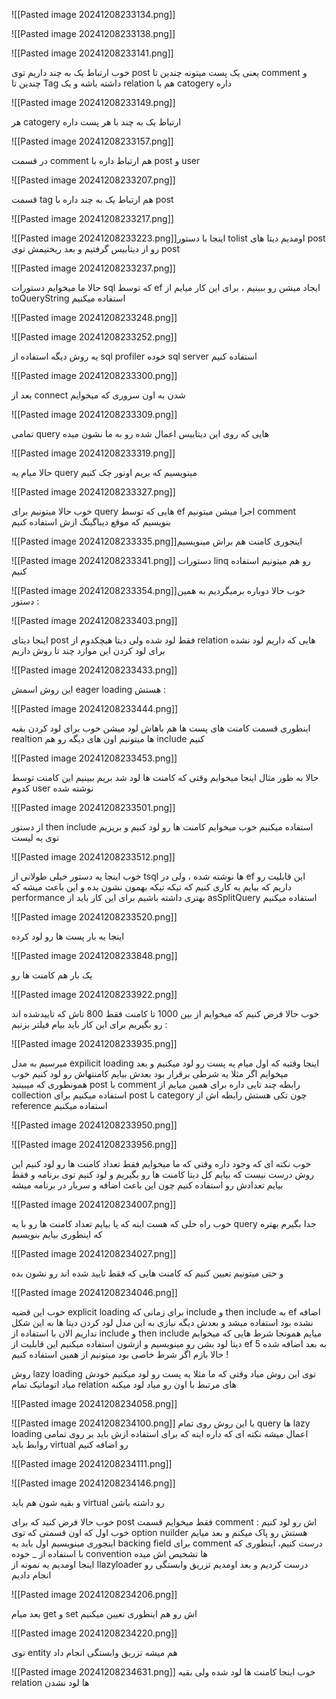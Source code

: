 ![[Pasted image 20241208233134.png]]

![[Pasted image 20241208233138.png]]

![[Pasted image 20241208233141.png]]

خوب ارتباط یک به چند داریم توی post یعنی یک پست میتونه چندین تا comment و چندین تا Tag داشته باشه  و یک relation هم با catogery داره 

![[Pasted image 20241208233149.png]]

هر catogery ارتباط یک به چند با هر پست داره  

![[Pasted image 20241208233157.png]]

در قسمت comment هم ارتباط داره با post و user

![[Pasted image 20241208233207.png]]

قسمت tag هم ارتباط یک به چند داره با post

![[Pasted image 20241208233217.png]]

![[Pasted image 20241208233223.png]]اینجا با دستور tolist اومدیم دیتا های post رو از دیتابیس گرفتیم و بعد ریختیمش توی post

![[Pasted image 20241208233237.png]]

حالا ما میخوایم دستورات sql که توسط ef ایجاد میشن رو ببینیم ، برای این کار میایم از  toQueryString استفاده میکنیم 

![[Pasted image 20241208233248.png]]

![[Pasted image 20241208233252.png]]

یه روش دیگه استفاده از sql profiler خوده sql server استفاده کنیم

![[Pasted image 20241208233300.png]]

بعد از connect شدن به اون سروری که میخوایم 

![[Pasted image 20241208233309.png]]

تمامی query هایی که روی این دیتابیس اعمال شده رو به ما نشون میده 

![[Pasted image 20241208233319.png]]

حالا میام یه query مینویسیم که بریم اونور چک کنیم 

![[Pasted image 20241208233327.png]]


خوب حالا میتونیم برای query هایی که توسط ef اجرا میشن میتونیم comment بنویسیم که موقع دیباگینگ ازش استفاده کنیم 

![[Pasted image 20241208233335.png]]اینجوری کامنت هم براش مینویسیم

![[Pasted image 20241208233341.png]]
دستورات linq رو هم میتونیم استفاده کنیم 

![[Pasted image 20241208233354.png]]خوب حالا دوباره برمیگردیم به همین دستور :

![[Pasted image 20241208233403.png]]

اینجا دیتای post فقط لود شده ولی دیتا هیچکدوم از relation هایی که داریم لود نشده 
برای لود کردن این موارد چند تا روش داریم 

![[Pasted image 20241208233433.png]]

این روش اسمش eager loading هستش :

![[Pasted image 20241208233444.png]]

اینطوری قسمت کامنت های پست ها هم باهاش لود میشن 
خوب برای لود کردن بقیه realtion ها میتونیم اون های دیگه رو هم include کنیم


![[Pasted image 20241208233453.png]]

حالا به طور مثال اینجا میخوایم وقتی که کامنت ها لود شد بریم ببینیم این کامنت توسط  کدوم user نوشته شده 

![[Pasted image 20241208233501.png]]

از دستور then include استفاده میکنیم
خوب میخوایم کامنت ها رو لود کنیم و بریزیم توی یه لیست

![[Pasted image 20241208233512.png]]

خوب اینجا یه دستور خیلی طولانی از tsql ها نوشته شده ، ولی در ef این قابلیت رو داریم که بیایم یه کاری کنیم که تیکه تیکه بهمون نشون بده و این باعث میشه که performance بهتری داشته باشیم
برای این کار باید از asSplitQuery استفاده میکنیم

![[Pasted image 20241208233520.png]]

اینجا یه بار پست ها رو لود کرده 

![[Pasted image 20241208233848.png]]

یک بار هم کامنت ها رو 

![[Pasted image 20241208233922.png]]

خوب حالا فرض کنیم که میخوایم از بین 1000 تا کامنت فقط 800 تاش که تاییدشده اند رو بگیریم 
برای این کار باید بیام فیلتر بزنیم :

![[Pasted image 20241208233935.png]]

میرسیم به مدل expilicit loading 
اینجا وقتیه که اول میام یه پست رو لود میکنیم و بعد میخوایم اگر مثلا یه شرطی برقرار بود بعدش بیایم کامنتهاش رو لود کنیم 
خوب همونطوری که میبینید post با comment رابطه چند تایی داره برای همین میایم از collection استفاده میکنیم 
برای post با category چون تکی هستش رابطه اش از reference استفاده میکنیم

![[Pasted image 20241208233950.png]]

![[Pasted image 20241208233956.png]]


خوب نکته ای که وجود داره وقتی که ما میخوایم فقط تعداد کامنت ها رو لود کنیم این روش درست نیست که بیایم کل دیتا کامنت ها رو بگیریم و لود کنیم توی برنامه و فقط بیایم تعدادش رو استفاده کنیم چون این باعث اضافه و سربار در برنامه میشه 

![[Pasted image 20241208234007.png]]


خوب راه حلی که هست اینه که یا بیایم تعداد کامنت ها رو با یه query جدا بگیرم 
بهتره که اینطوری بیایم بنویسیم 

![[Pasted image 20241208234027.png]]

و حتی میتونیم تعیین کنیم که کامنت هایی که فقط تایید شده اند رو نشون بده 

![[Pasted image 20241208234046.png]]

خوب این قضیه explicit loading برای زمانی که include و  then include به ef اضافه نشده بود استفاده میشد و بعدش دیگه نیازی به این مدل لود کردن دیتا ها به این شکل نداریم 
الان با استفاده از include و then include میایم همونجا شرط هایی که میخوایم دیتا لود بشن رو مینویسیم و ازشون استفاده میکنیم این قابلیت از ef 5 به بعد اضافه شده 
حالا بازم اگر شرط خاصی بود میتونیم از همین استفاده کنیم !

روش lazy loading توی این روش میاد وقتی که ما مثلا یه پست رو لود میکنیم خودش میاد اتوماتیک تمام relation های مرتبط با اون رو میاد لود میکنه 

![[Pasted image 20241208234058.png]]

![[Pasted image 20241208234100.png]]
با این روش روی تمام query ها lazy loading اعمال میشه 
نکته ای که داره اینه که برای استفاده ازش باید بر روی تمامی روابط باید virtual رو اضافه کنیم 


![[Pasted image 20241208234111.png]]

![[Pasted image 20241208234146.png]]

و بقیه شون هم باید virtual رو داشته باشن 

خوب حالا فرض کنید که برای post فقط میخوایم قسمت comment اش رو لود کنیم :
خوب اول که اون قسمتی که توی option nuilder هستش رو پاک میکنم و بعد میایم اینجوری مینویسیم
اول باید یه backing field برای comment درست کنیم، اینطوری که با استفاده از _ خوده convention ها تشخیص اش میده  
اینجا اومدیم یه نمونه از Ilazyloader درست کردیم و بعد اومدیم تزریق وابستگی رو انجام دادیم 

![[Pasted image 20241208234206.png]]

بعد میام get و set اش رو هم اینطوری تعیین میکنیم 

![[Pasted image 20241208234220.png]]

توی entity هم میشه تزریق وابستگی انجام داد


![[Pasted image 20241208234631.png]]
خوب اینجا کامنت ها لود شده ولی بقیه relation ها لود نشدن 
